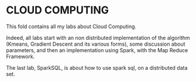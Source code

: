# CLOUD COMPUTING

This fold contains all my labs about Cloud Computing. 

Indeed, all labs start with an non distributed implementation of the algorithm (Kmeans, Gradient Descent
and its various forms), some discussion about parameters, and then an implementation using Spark, with the Map Reduce Framework.

The last lab, SparkSQL, is about how to use spark sql, on a distributed data set.
